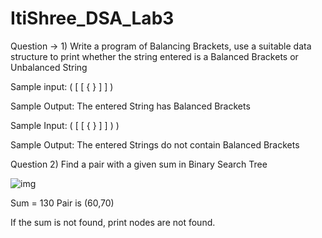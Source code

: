 # ItiShree_DSA_Lab3
Question → 1)  Write a program of Balancing Brackets, use a suitable data structure to print whether the string entered is a Balanced Brackets or Unbalanced String

Sample input: ( [ [ { } ] ] )

Sample Output: The entered String has Balanced Brackets

Sample Input: ( [ [ { } ] ] ) )

Sample Output: The entered Strings do not contain Balanced Brackets

Question 2) Find a pair with a given sum in Binary Search Tree

![img](https://github.com/ItiShree41/ItiShree_DSA_Lab3/assets/103059786/3d311274-08fb-4870-a7a0-ca9e653b7871)

Sum = 130
Pair is (60,70)

If the sum is not found, print nodes are not found.

